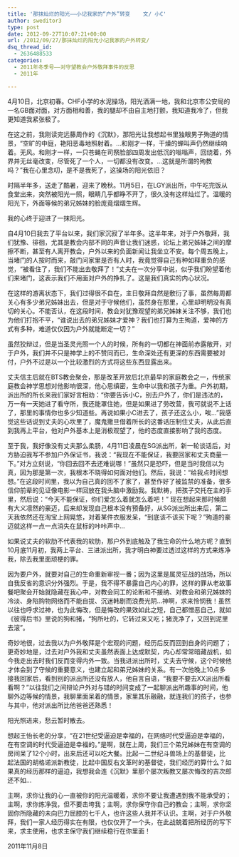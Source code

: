 ```yaml
---
title: '那抹灿烂的阳光——小记我家的“户外”转变    文/ 小C'
author: sweditor3
type: post
date: 2012-09-27T10:07:21+00:00
url: /2012/09/27/那抹灿烂的阳光小记我家的户外转变/
dsq_thread_id:
  - 2636488533
categories:
  - 2011年冬季号——对守望教会户外敬拜事件的反思
  - 2011年

---
```

4月10日，北京初春。CHF小学的水泥操场，阳光洒满一地，我和北京市公安局的一名GB面对面，对方面相和善，我的腿却不由自主地打颤，我知道我冷了，但我更知道我紧张极了。

在这之前，我刚读完远藤周作的《沉默》，那阳光让我想起书里独眼男子殉道的情景，“空旷的中庭，艳阳恶毒地照射着。&#8230;和刚才一样，干燥的蝉叫声仍然继续响着。无风。和刚才一样，一只苍蝇在司祭脸部四周发出低沉的嗡嗡声，回绕着，外界并无丝毫改变，尽管死了一个人，一切都没有改变。&#8230;这就是所谓的殉教吗？”我在心里念叨，是不是我死了，这操场的阳光依旧？

时隔半年多，送走了酷暑，迎来了晚秋。11月5日，在LGY派出所，中午吃完饭从食堂出来，突然被阳光一照，眼睛几乎都睁不开了，很久没有这样灿烂了。温暖的阳光下，外面等候的弟兄姊妹的脸庞竟熠熠生辉。

我的心终于迎进了一抹阳光。

自4月10日我去了平台以来，我们家沉寂了半年多。这半年来，对于户外敬拜，我们犹豫、徘徊，尤其是教会内部不同的声音让我们迷惑，论坛上弟兄姊妹之间的摩擦不断，甚至有人离开教会，户外以来的负面新闻让我坐立不安。每个周五晚上，当堵门的人按时而来，敲门问家里是否有人时，我竟觉得自己有种如释重负的感觉，“被看住了，我们不能出去敬拜了！”丈夫在一次分享中说，似乎我们盼望着他们来堵门，这表示我们不用面对户外的挣扎了。这是我们真实的内心状况。

在这样的游离状态下，我们过得很不自在，主日敬拜自然是敷衍了事，虽然每周都关心有多少弟兄姊妹出去，但是对于守候他们，虽然身在那里，心里却明明没有真切的关心。不能否认，在这段时间，教会对犹豫观望的弟兄姊妹关注不够，我们也为他们打抱不平，“谁说出去的弟兄姊妹才爱神？我们也打算为主殉道，爱神的方式有多种，难道仅仅因为户外就能断定一切？”

虽然狡辩过，但是当圣灵光照一个人的时候，所有的一切都在神面前赤露敞开，对于户外，我们并不只是神学上的不赞同而已，生命深处还有更深的东西需要被对付，户外不过是以一个比较激烈的方式将这些东西显露出来。

丈夫信主后就在BTS教会聚会，那是改革开放后北京最早的家庭教会之一，传统家庭教会神学思想对他影响很深，他心思缜密，生命中以我和孩子为重。户外初期，派出所的所长来我们家好言相劝：“你要告诉小C，别去户外了，你们是违法的，万一有一天她进了看守所，我还能罩住她，但是如果进了劳改营，我可就说不上话了，那里的事情你也多少知道些。再说如果小C进去了，孩子还这么小，唉&#8230;”我感觉这些话说到丈夫的心坎里了，魔鬼撒旦借着所长的这番话压制住丈夫，从此后直到我再上平台，他对户外基本上是消极观望了，他的态度直接影响了我的态度。

至于我，我好像没有丈夫那么柔肠，4月11日凌晨在SG派出所，新一轮谈话后，对方胁迫我写不参加户外保证书，我说：“我现在不能保证，我要回家和丈夫商量一下。”对方立刻说，“你回去回不去还难说哪！”虽然只是恐吓，但是当时我信以为真，因为那是第一次，我根本不晓得如何面对他们。然后，我说：“给我点时间想想。”在这段时间里，我以为自己真的回不了家了，甚至作好了被监禁的准备，很多信仰前辈的见证像电影一样回放在我头脑中激励我。我默祷，把孩子交托在主的手里，然后说：“今天不能保证，你们爱怎么着就怎么着吧！” 现在想起来那时候颇有大义凛然的豪迈，后来却发现自己根本没有预备好，从SG派出所出来后，第二天我依然还在淘宝上网晃悠，对着某件衣服发呆，“到底该不该买下呢？”殉道的豪迈就这样一点一点消失在鼠标的咔咔声中&#8230;

如果说丈夫的软肋不代表我的软肋，那户外到底触及了我生命的什么地方呢？直到10月底11月初，我两上平台、三进派出所，我才明白神要过透过这样的方式来炼净我，除去我里面顽梗的罪。

因为要户外，就要对自己的生命重新审视一番；因为这里是属灵征战的战场，所以自我反省的意识分外强烈。于是，我不得不暴露自己内心的罪，这样的罪从老故事餐吧聚会开始就隐藏在我心中，对教会同工的论断和不接纳、对教会和弟兄姊妹的冷淡、身陷购物网络而不能自拔、沉迷韩剧而浪费光阴&#8230;神啊，求来怜悯我！虽然以往也呼求过神，也为此悔改，但是悔改的果效如此之短，自己都憎恶自己，就如《彼得后书》里说的狗和猪，“狗所吐的，它转过来又吃；猪洗净了，又回到泥里去滚”。

奇妙地很，过去我以为户外敬拜是个宏观的问题，经历后反而回到自身的问题了；更奇妙地是，过去对户外我和丈夫虽然表面上达成默契，内心却常常暗藏战机，如今我走出去时我们反而变得内外一致。当我进派出所时，丈夫去守候，这个时候他才体会到了守候的重要意义，也建立起和弟兄姊妹的关系。有一次他晚上10点多接我回家后，看到别的派出所还没有放人，他自言自语，“我要不要去XX派出所看看啊？”以往我们之间辩论户外对与错的时间变成了一起聊派出所趣事的时间，他聊外边等候的情景，我聊里面呆着的情景，家里其乐融融，就连我们的孩子，也参与其中，他对派出所比他爸爸还熟悉！

阳光照进来，愁云暂时散去。

想起王怡长老的分享，“在21世纪受逼迫是幸福的，在网络时代受逼迫是幸福的，在有空调的时代受逼迫是幸福的。”是啊，就在上周，我们三个弟兄姊妹在有空调的房间呆了12个小时，出来后还可以吃大餐。比起一二世纪斗兽场上的基督徒，比起法国的胡格诺派新教徒，比起中国反右文革时的基督徒，我们经历的算什么？如果真的经历那样的逼迫，我想我会连《沉默》里那个屡次叛教又屡次悔改的吉次郎还不如&#8230;

主啊，求你让我的心一直被你的阳光温暖着，求你不要让我遭遇到我不能承受的；主啊，求你炼净我，但不要击垮我；主啊，求你保守你自己的教会；主啊，求你坚固你所隐藏的未向巴力屈膝的七千人，也许这些人我并不认识。主啊，对于户外敬拜，我们一家人经历得实在有限，也仅仅开了一个头，在此战兢着把所经历的写下来，求主使用，也求主保守我们继续稳行在你里面！
  
2011年11月8日